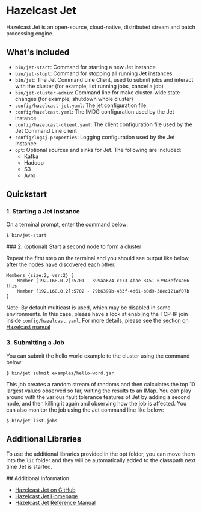# Hazelcast Jet 

Hazelcast Jet is an open-source, cloud-native, distributed stream and
batch processing engine.

## What's included

* `bin/jet-start`: Command for starting a new Jet instance
* `bin/jet-stopt`: Command for stopping all running Jet instances
* `bin/jet`: The Jet Command Line Client, used to submit jobs and interact
   with the cluster (for example, list running jobs, cancel a job)
* `bin/jet-cluster-admin`: Command line for make cluster-wide state changes 
   (for example, shutdown whole cluster)
* `config/hazelcast-jet.yaml`: The jet configuration file
* `config/hazelcast.yaml`: The IMDG configuration used by the Jet instance
* `config/hazelcast-client.yaml`: The client configuration file used by the 
  Jet Command Line client
* `config/log4j.properties`: Logging configuration used by the Jet Instance
* `opt`: Optional sources and sinks for Jet. The following are included:
    * Kafka
    * Hadoop
    * S3
    * Avro
   
## Quickstart

### 1. Starting a Jet Instance

On a terminal prompt, enter the command below:

```
$ bin/jet-start
```

### 2. (optional) Start a second node to form a cluster

Repeat the first step on the terminal and you should see output like below,
after the nodes have  discovered each other. 

```
Members {size:2, ver:2} [
	Member [192.168.0.2]:5701 - 399aa674-cc73-4bae-8451-67943efc4a66 this
	Member [192.168.0.2]:5702 - 79b6399b-433f-4d61-b0d9-38ec121af07b
]
```

Note: By default multicast is used, which may be disabled in some environments. 
In this case, please have a look at enabling the TCP-IP join inside `config/hazelcast.yaml`.
For more details, please see the [section on Hazelcast manual](https://docs.hazelcast.org/docs/3.12.3/manual/html-single/index.html#setting-up-clusters)

### 3. Submitting a Job

You can submit the hello world example to the cluster using the command below:

```
$ bin/jet submit examples/hello-word.jar
```

This job creates a random stream of randoms and then calculates the
top 10 largest values observed so far, writing the results to an IMap.
You can play around with the various fault tolerance features of Jet by
adding a second node, and then killing it again and observing 
how the job is affected. You can also monitor the job using the Jet 
command line like below:

```
$ bin/jet list-jobs
```

## Additional Libraries

To use the additional libraries provided in the opt folder, you can move them
into the `lib` folder and they will be automatically added to the classpath next time
Jet is started.

## Additional Information

* [Hazelcast Jet on GitHub](https://github.com/hazelcast-jet)
* [Hazelcast Jet Homepage](https://jet.hazelcast.org)
* [Hazelcast Jet Reference Manual](https://docs.hazelcast.org/docs/jet/latest/manual/)